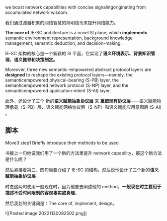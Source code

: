 we boost network capabilities with concise signalingoriginating from accumulated network wisdom.

我们通过源自积累的网络智慧的简明信令来提升网络能力。

**The core of** IE-SC architecture is a novel SI plane, which **implements** semantic environment representation, background knowledge management, semantic deduction, and decision-making.

IE-SC 架构的核心是一个新颖的 SI 平面，它实现了**语义环境表示、背景知识管理、语义推导和决策制定。**

Moreover, three new semantic-empowered abstract protocol layers are **designed** to reshape the existing protocol layers—namely, the semanticempowered physical-bearing (S-PB) layer, the semanticempowered network protocol (S-NP) layer, and the semanticempowered application-intent (S-AI) layer.

此外，还设计了三个 新的**语义赋能抽象协议层** 来 **重塑现有协议层**——语义赋能物理承载（S-PB）层、语义赋能网络协议层（S-NP）和语义赋能应用意图层 (S-AI) 。

## 脚本

Move3 step1 Briefly introduce their methods to be used

书接上一句他说我们用了一个新的方法里提升 network capability，那这个新方法是什么呢？

然后紧接着第三、四句简要介绍了 IE-SC 的结构，然后说他设计了三个新的**语义赋能抽象协议层**。

时态这两句使用一般现在时，因为他要去阐述他的 method，**一般现在时主要用于描述不受时间限制的客观事实或真理**。

然后我划的关键词是：The core of, implement, design。

![[Pasted image 20221130082502.png]]
